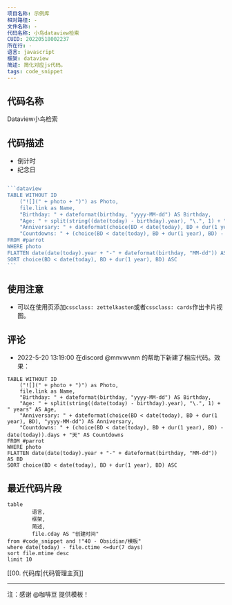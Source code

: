 ```yaml
---
项目名称: 示例库
相对路径: -
文件名称: -
代码名称: 小鸟dataview检索
CUID: 20220518002237
所在行: -
语言: javascript
框架: dataview
简述: 简化对应js代码。
tags: code_snippet
---
```


## 代码名称
Dataview小鸟检索
## 代码描述
- 倒计时
- 纪念日
````javascript

```dataview
TABLE WITHOUT ID
    ("![](" + photo + ")") as Photo,
    file.link as Name,
    "Birthday: " + dateformat(birthday, "yyyy-MM-dd") AS Birthday,
    "Age: " + split(string((date(today) - birthday).year), "\.", 1) + " years" AS Age,
    "Anniversary: " + dateformat(choice(BD < date(today), BD + dur(1 year), BD), "yyyy-MM-dd") AS Anniversary,
    "Countdowns: " + (choice(BD < date(today), BD + dur(1 year), BD) - date(today)).days + "天" AS Countdowns
FROM #parrot
WHERE photo
FLATTEN date(date(today).year + "-" + dateformat(birthday, "MM-dd")) AS BD
SORT choice(BD < date(today), BD + dur(1 year), BD) ASC
```
````

## 使用注意
- 可以在使用页添加`cssclass: zettelkasten`或者`cssclass: cards`作出卡片视图。

## 评论
- 2022-5-20 13:19:00 在discord @mnvwvnm 的帮助下新建了相应代码。效果：
```dataview
TABLE WITHOUT ID
    ("![](" + photo + ")") as Photo,
    file.link as Name,
    "Birthday: " + dateformat(birthday, "yyyy-MM-dd") AS Birthday,
    "Age: " + split(string((date(today) - birthday).year), "\.", 1) + " years" AS Age,
    "Anniversary: " + dateformat(choice(BD < date(today), BD + dur(1 year), BD), "yyyy-MM-dd") AS Anniversary,
    "Countdowns: " + (choice(BD < date(today), BD + dur(1 year), BD) - date(today)).days + "天" AS Countdowns
FROM #parrot
WHERE photo
FLATTEN date(date(today).year + "-" + dateformat(birthday, "MM-dd")) AS BD
SORT choice(BD < date(today), BD + dur(1 year), BD) ASC
```


## 最近代码片段
```dataview
table
		语言,
 		框架,
		简述,
		file.cday AS "创建时间"
from #code_snippet and !"40 - Obsidian/模板"
where date(today) - file.ctime <=dur(7 days)
sort file.mtime desc
limit 10
```

[[00. 代码库|代码管理主页]]

---

注：感谢 @咖啡豆 提供模板！


